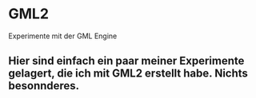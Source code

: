 # GML2
Experimente mit der GML Engine

## Hier sind einfach ein paar meiner Experimente gelagert, die ich mit GML2 erstellt habe. Nichts besonnderes.
